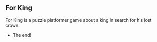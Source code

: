 ## For King

For King is a puzzle platformer game about a king in search for his lost crown.

* The end!